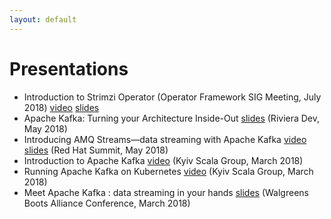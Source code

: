 ```yaml
---
layout: default
---
```


# Presentations

* Introduction to Strimzi Operator (Operator Framework SIG Meeting, July 2018) [video](https://youtu.be/37DDC-Cy2ZI) [slides](https://red.ht/2OfBPvU)
* Apache Kafka: Turning your Architecture Inside-Out [slides](https://speakerdeck.com/tombentley/riviera-dev-2018-apache-kafka-turning-your-architecture-inside-out) (Riviera Dev, May 2018)
* Introducing AMQ Streams—data streaming with Apache Kafka [video](https://www.youtube.com/watch?v=-izxHJQSQ7E) [slides](https://www.slideshare.net/paolopat/introducing-amq-streams-data-streaming-with-apache-kafka) (Red Hat Summit, May 2018)
* Introduction to Apache Kafka [video](https://www.youtube.com/watch?v=ccGVcqfEyAk) (Kyiv Scala Group, March 2018)
* Running Apache Kafka on Kubernetes [video](https://www.youtube.com/watch?v=mEHTngy8-bY) (Kyiv Scala Group, March 2018)
* Meet Apache Kafka : data streaming in your hands [slides](https://www.slideshare.net/paolopat/meet-apache-kafka-data-streaming-in-your-hands) (Walgreens Boots Alliance Conference, March 2018)
